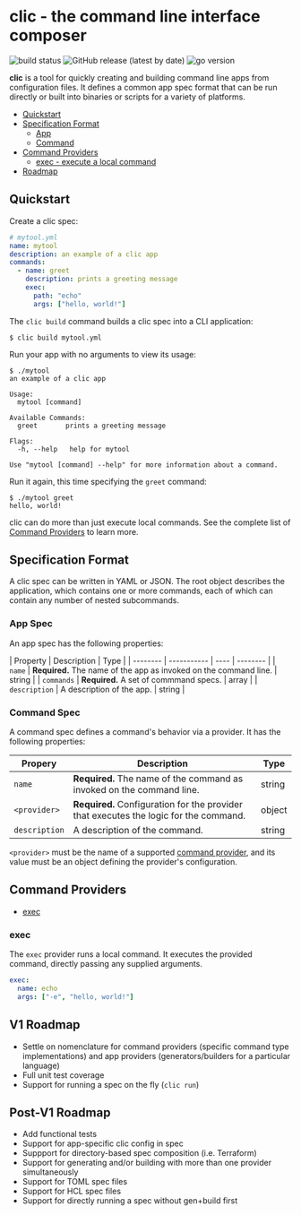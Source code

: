 # clic - the command line interface composer

![build status](https://img.shields.io/github/workflow/status/jefflinse/clic/CI) ![GitHub release (latest by date)](https://img.shields.io/github/v/release/jefflinse/clic) ![go version](https://img.shields.io/github/go-mod/go-version/jefflinse/clic)

**clic** is a tool for quickly creating and building command line apps from configuration files. It defines a common app spec format that can be run directly or built into binaries or scripts for a variety of platforms.

- [Quickstart](#quickstart)
- [Specification Format](#specification-format)
  - [App](#app)
  - [Command](#command)
- [Command Providers](#command-providers)
  - [exec - execute a local command](#exec)
- [Roadmap](#roadmap)

## Quickstart

Create a clic spec:

```yaml
# mytool.yml
name: mytool
description: an example of a clic app
commands:
  - name: greet
    description: prints a greeting message
    exec:
      path: "echo"
      args: ["hello, world!"]
```

The `clic build` command builds a clic spec into a CLI application:

```shell
$ clic build mytool.yml
```

Run your app with no arguments to view its usage:

```shell
$ ./mytool
an example of a clic app

Usage:
  mytool [command]

Available Commands:
  greet       prints a greeting message

Flags:
  -h, --help   help for mytool

Use "mytool [command] --help" for more information about a command.
```

Run it again, this time specifying the `greet` command:

```shell
$ ./mytool greet
hello, world!
```

clic can do more than just execute local commands. See the complete list of [Command Providers](#command-providers) to learn more.

## Specification Format

A clic spec can be written in YAML or JSON. The root object describes the application, which contains one or more commands, each of which can contain any number of nested subcommands.

### App Spec

An app spec has the following properties:

| Property | Description | Type |
| -------- | ----------- | ---- | -------- |
| `name` | **Required.** The name of the app as invoked on the command line. | string |
| `commands` | **Required.** A set of commmand specs. | array |
| `description` | A description of the app. | string |

### Command Spec

A command spec defines a command's behavior via a provider. It has the following properties:

| Propery | Description | Type |
| ------- | ----------- | ---- |
| `name` | **Required.** The name of the command as invoked on the command line. | string |
| `<provider>` | **Required.** Configuration for the provider that executes the logic for the command. | object |
| `description` | A description of the command. | string |

`<provider>` must be the name of a supported [command provider](#command-providers), and its value must be an object defining the provider's configuration.

## Command Providers

- [exec](#exec)

### exec

The `exec` provider runs a local command. It executes the provided command, directly passing any supplied arguments.

```yaml
exec:
  name: echo
  args: ["-e", "hello, world!"]
```

## V1 Roadmap

- Settle on nomenclature for command providers (specific command type implementations) and app providers (generators/builders for a particular language)
- Full unit test coverage
- Support for running a spec on the fly (`clic run`)

## Post-V1 Roadmap

- Add functional tests
- Support for app-specific clic config in spec
- Suppport for directory-based spec composition (i.e. Terraform)
- Support for generating and/or building with more than one provider simultaneously
- Support for TOML spec files
- Support for HCL spec files
- Support for directly running a spec without gen+build first
